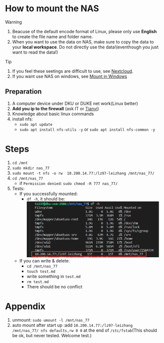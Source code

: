 # How to mount the NAS

> [!WARNING]
> 1. Beacuse of the default encode format of Linux, please 
> only use **English** to create the file name and folder name.
> 2. When you want to use the data on NAS, make sure to copy 
> the data to your **local workspace**. Do not directly use the 
> data!(eventhough you just want to read the data!)

> [!TIP]
> 1. If you feel these seetings are difficult to use, see [Nextcloud](./nextcloud.md).
> 2. If you want use NAS on windows, see [Mount in Windows](./nas_on_windows.md.md)

## Preparation
1. A computer device under DKU or DUKE net work(Linux better)
2. **Add you ip to the firewall** (ask IT or [Tianyi](mailto:tianyi.zhang2@duke.edu))
3. Knowledge about basic linux commands
4. install nfs: 
   - `sudo apt update`
   - `sudo apt install nfs-utils -y` or `sudo apt install nfs-common -y`

# Steps
1. `cd /mnt` 
2. `sudo mkdir nas_77`
3. `sudo mount -t nfs -o rw  10.200.14.77:/lz97-leizhang /mnt/nas_77/`
4. `cd /mnt/nas_77`
   - if `Permission denied`: `sudo chmod -R 777 nas_77/`
5. Tests:  
    - If you successfully mounted:    
        - `df -h`, it should be:  
            ![](./nas_mount_img/test_mnt_success.png)  
    - If you can write & delete:
        - `cd /mnt/nas_77`
        - `touch test.md`
        - write something in `test.md`
        - `rm test.md`
        - There should be no conflict    

# Appendix
1. unmount: `sudo umount -l /mnt/nas_77`
2. auto mount after start up :add `10.200.14.77:/lz97-leizhang /mnt/nas_77/ nfs defaults,rw 0 0` at the end of `/stc/fstab`(This should be ok, but never tested. Welcome test.)